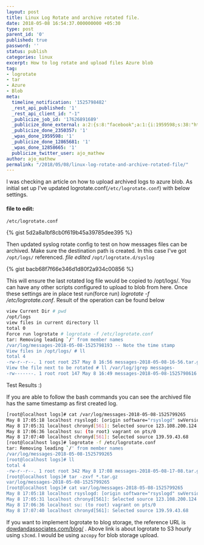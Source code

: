 ```yaml
---
layout: post
title: Linux Log Rotate and archive rotated file.
date: 2018-05-08 16:54:37.000000000 +05:30
type: post
parent_id: '0'
published: true
password: ''
status: publish
categories: linux
excerpt: How to log rotate and upload files Azure blob
tag:
- logrotate
- tar
- Azure
- Blob
meta:
  timeline_notification: '1525798482'
  _rest_api_published: '1'
  _rest_api_client_id: "-1"
  _publicize_job_id: '17626891689'
  _publicize_done_external: a:2:{s:8:"facebook";a:1:{i:1959598;s:38:"https://facebook.com/10211757460713471";}s:7:"twitter";a:1:{i:12858665;s:56:"https://twitter.com/ajo_mathew/status/993896998595170306";}}
  _publicize_done_2350357: '1'
  _wpas_done_1959598: '1'
  _publicize_done_12865681: '1'
  _wpas_done_12858665: '1'
  publicize_twitter_user: ajo_mathew
author: ajo_mathew
permalink: "/2018/05/08/linux-log-rotate-and-archive-rotated-file/"
---
```

I was checking an article on how to upload archived logs to azure blob.
As initial set up I've updated logrotate.conf(`/etc/logrotate.conf`) with below settings.

#### file to edit:

`/etc/logrotate.conf`

{% gist 5d2a8a1bf8cb0f619b45a39785dee395 %}

Then updated syslog rotate config to test on how messages files can be archived. Make sure the destination path is created. In this case I've got `/opt/logs/` referenced.
*file edited* 
`/opt/logrotate.d/syslog`

{% gist bacb68f7f66e346d1d80f2a934c00856 %}

This will ensure the last rotated log file would be copied to /opt/logs/. You can have any other scripts configured to upload to blob from here.
Once these settings are in place test run(force run) _logrotate -f /etc/logrotate.conf_.
Result of the operation can be found below

```bash
view Current Dir # pwd
/opt/logs
view files in current directory ll
total 0
Force run logrotate # logrotate -f /etc/logrotate.conf 
tar: Removing leading `/' from member names
/var/log/messages-2018-05-08-1525798193 -- Note the time stamp
View files in /opt/logs/ # ll
total 4
-rw-r--r--. 1 root root 257 May 8 16:56 messages-2018-05-08-16-56.tar.gz
View the file next to be rotated # ll /var/log/|grep messages-
-rw-------. 1 root root 147 May 8 16:49 messages-2018-05-08-1525798616
```

Test Results :)

If you are able to follow the bash commands you can see the archived file has the same timestamp as first created log.

```bash 
[root@localhost logs]# cat /var/log/messages-2018-05-08-1525799265
May 8 17:05:18 localhost rsyslogd: [origin software="rsyslogd" swVersion="8.24.0" x-pid="553" x-info="http://www.rsyslog.com"] rsyslogd was HUPed
May 8 17:05:31 localhost chronyd[561]: Selected source 123.108.200.124
May 8 17:06:36 localhost su: (to root) vagrant on pts/0
May 8 17:07:40 localhost chronyd[561]: Selected source 139.59.43.68
[root@localhost logs]# logrotate -f /etc/logrotate.conf
tar: Removing leading `/' from member names
/var/log/messages-2018-05-08-1525799265
[root@localhost logs]# ll
total 4
-rw-r--r--. 1 root root 342 May 8 17:08 messages-2018-05-08-17-08.tar.gz
[root@localhost logs]# tar -zxvf *.tar.gz
var/log/messages-2018-05-08-1525799265
[root@localhost logs]# cat var/log/messages-2018-05-08-1525799265
May 8 17:05:18 localhost rsyslogd: [origin software="rsyslogd" swVersion="8.24.0" x-pid="553" x-info="http://www.rsyslog.com"] rsyslogd was HUPed
May 8 17:05:31 localhost chronyd[561]: Selected source 123.108.200.124
May 8 17:06:36 localhost su: (to root) vagrant on pts/0
May 8 17:07:40 localhost chronyd[561]: Selected source 139.59.43.68
```

If you want to implement logrotate to blog storage, the reference URL is [dowdandassociates.com/blog/](http://www.dowdandassociates.com/blog/content/howto-rotate-logs-to-s3) .
Above link is about logrotate to S3 hourly using `s3cmd`. I would be using `azcopy` for blob storage upload.

